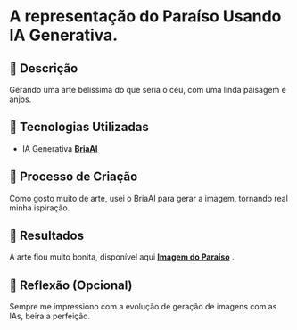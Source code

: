 # A representação do Paraíso Usando IA Generativa.

## 📒 Descrição
Gerando uma arte belíssima do que seria o céu, com uma linda paisagem e anjos.

## 🤖 Tecnologias Utilizadas
- IA Generativa **[BriaAI]([(https://platform.bria.ai/)])**

## 🧐 Processo de Criação
Como gosto muito de arte, usei o BriaAI para gerar a imagem, tornando real minha ispiração.

## 🚀 Resultados
A arte fiou muito bonita, disponível aqui **[Imagem do Paraíso]()** .

## 💭 Reflexão (Opcional)
Sempre me impressiono com a evolução de geração de imagens com as IAs, beira a perfeição.
